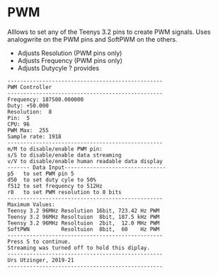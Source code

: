 # PWM
Alllows to set any of the Teenys 3.2 pins to create PWM signals.
Uses analogwrite on the PWM pins and SoftPWM on the others.
- Adjusts Resolution (PWM pins only)
- Adjusts Frequency (PWM pins only)
- Adjusts Dutycyle
? provides
```
-------------------------------------------------
PWM Controller
-------------------------------------------------
Frequency: 187500.000000
Duty: +50.000
Resolution:  8
Pin:  5
CPU: 96
PWM Max:  255
Sample rate: 1918
-------------------------------------------------
m/M to disable/enable PWM pin: 
s/S to disable/enable data streaming
v/V to disable/enable human readable data display
------- Data Input--------------------------------
p5   to set PWM pin 5
d50  to set duty cyle to 50%
f512 to set frequency to 512Hz
r8   to set PWM resolution to 8 bits
-------------------------------------------------
Maximum Values:
Teensy 3.2 96MHz Resolution 16bit, 723.42 Hz PWM 
Teensy 3.2 96MHz Resoltuion  8bit, 187.5 kHz PWM 
Teensy 3.2 96MHz Resoltuion  2bit,  12.0 MHz PWM 
SoftPWN          Resoltuion  8bit,  60    Hz PWM 
-------------------------------------------------
Press S to continue.
Streaming was turned off to hold this diplay.
-------------------------------------------------
Urs Utzinger, 2019-21
-------------------------------------------------
```